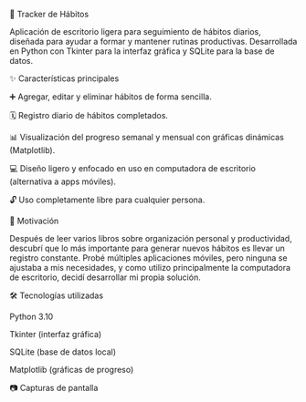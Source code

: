 📌 Tracker de Hábitos

Aplicación de escritorio ligera para seguimiento de hábitos diarios, diseñada para ayudar a formar y mantener rutinas productivas.
Desarrollada en Python con Tkinter para la interfaz gráfica y SQLite para la base de datos.

✨ Características principales

➕ Agregar, editar y eliminar hábitos de forma sencilla.

🗓️ Registro diario de hábitos completados.

📊 Visualización del progreso semanal y mensual con gráficas dinámicas (Matplotlib).

💻 Diseño ligero y enfocado en uso en computadora de escritorio (alternativa a apps móviles).

🔓 Uso completamente libre para cualquier persona.

🎯 Motivación

Después de leer varios libros sobre organización personal y productividad, descubrí que lo más importante para generar nuevos hábitos es llevar un registro constante.
Probé múltiples aplicaciones móviles, pero ninguna se ajustaba a mis necesidades, y como utilizo principalmente la computadora de escritorio, decidí desarrollar mi propia solución.

🛠️ Tecnologías utilizadas

Python 3.10

Tkinter (interfaz gráfica)

SQLite (base de datos local)

Matplotlib (gráficas de progreso)

📷 Capturas de pantalla
